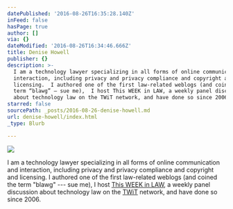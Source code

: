 ```yaml
---
datePublished: '2016-08-26T16:35:28.140Z'
inFeed: false
hasPage: true
author: []
via: {}
dateModified: '2016-08-26T16:34:46.666Z'
title: Denise Howell
publisher: {}
description: >-
  I am a technology lawyer specializing in all forms of online communication and
  interaction, including privacy and privacy compliance and copyright and
  licensing.  I authored one of the first law-related weblogs (and coined the
  term “blawg” — sue me),  I host This WEEK in LAW, a weekly panel discussion
  about technology law on the TWiT network, and have done so since 2006.  
starred: false
sourcePath: _posts/2016-08-26-denise-howell.md
url: denise-howell/index.html
_type: Blurb

---
```

![](https://the-grid-user-content.s3-us-west-2.amazonaws.com/f42a4510-cb7e-4eee-8ac7-a3c873499cc5.jpg)

I am a technology lawyer specializing in all forms of online communication and interaction, including privacy and privacy compliance and copyright and licensing. I authored one of the first law-related weblogs (and coined the term "blawg" --- sue me), I host [This WEEK in LAW][0], a weekly panel discussion about technology law on the [TWiT][1] network, and have done so since 2006\. 

[0]: http://twit.tv/twil "TWiL"
[1]: http://twit.tv/ "TWiT"